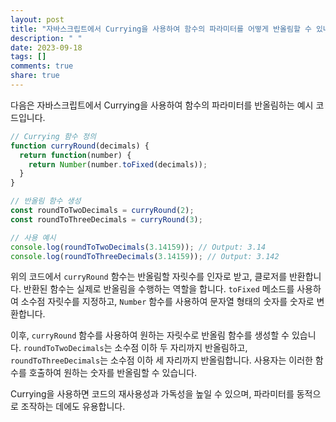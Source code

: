 ```yaml
---
layout: post
title: "자바스크립트에서 Currying을 사용하여 함수의 파라미터를 어떻게 반올림할 수 있나요?"
description: " "
date: 2023-09-18
tags: []
comments: true
share: true
---
```


다음은 자바스크립트에서 Currying을 사용하여 함수의 파라미터를 반올림하는 예시 코드입니다.

```javascript
// Currying 함수 정의
function curryRound(decimals) {
  return function(number) {
    return Number(number.toFixed(decimals));
  }
}

// 반올림 함수 생성
const roundToTwoDecimals = curryRound(2);
const roundToThreeDecimals = curryRound(3);

// 사용 예시
console.log(roundToTwoDecimals(3.14159)); // Output: 3.14
console.log(roundToThreeDecimals(3.14159)); // Output: 3.142
```

위의 코드에서 `curryRound` 함수는 반올림할 자릿수를 인자로 받고, 클로저를 반환합니다. 반환된 함수는 실제로 반올림을 수행하는 역할을 합니다. `toFixed` 메소드를 사용하여 소수점 자릿수를 지정하고, `Number` 함수를 사용하여 문자열 형태의 숫자를 숫자로 변환합니다.

이후, `curryRound` 함수를 사용하여 원하는 자릿수로 반올림 함수를 생성할 수 있습니다. `roundToTwoDecimals`는 소수점 이하 두 자리까지 반올림하고, `roundToThreeDecimals`는 소수점 이하 세 자리까지 반올림합니다. 사용자는 이러한 함수를 호출하여 원하는 숫자를 반올림할 수 있습니다.

Currying을 사용하면 코드의 재사용성과 가독성을 높일 수 있으며, 파라미터를 동적으로 조작하는 데에도 유용합니다.